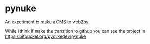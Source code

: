 pynuke
======

An experiment to make a CMS to web2py

While i think if make the transition to github you can see the project in https://bitbucket.org/pynukedev/pynuke
